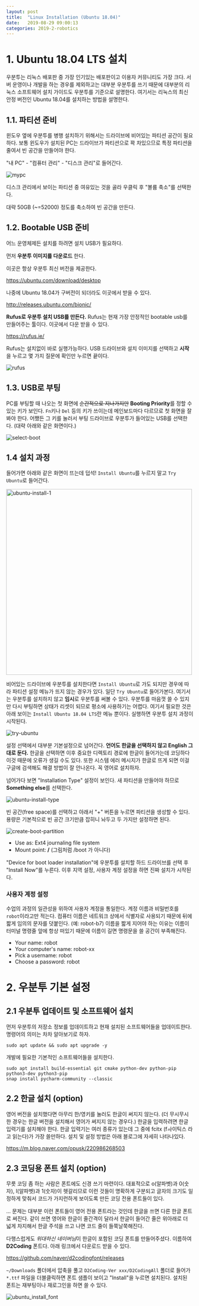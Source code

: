 ```yaml
---
layout: post
title:  "Linux Installation (Ubuntu 18.04)"
date:   2019-08-29 09:00:13
categories: 2019-2-robotics
---
```




# 1. Ubuntu 18.04 LTS 설치

우분투는 리눅스 배포판 중 가장 인기있는 배포판이고 이용자 커뮤니티도 가장 크다. 서버 운영이나 개발을 하는 경우를 제외하고는 대부분 우분투를 쓰기 때문에 대부분의 리눅스 소프트웨어 설치 가이드도 우분투를 기준으로 설명한다.  여기서는 리눅스의 최신 안정 버전인 Ubuntu 18.04를 설치하는 방법을 설명한다.



## 1.1. 파티션 준비

윈도우 옆에 우분투를 병행 설치하기 위해서는 드라이브에 비어있는 파티션 공간이 필요하다. 보통 윈도우가 설치된 PC는 드라이브가 파티션으로 꽉 차있으므로 특정 파티션을 줄여서 빈 공간을 만들어야 한다.  

"내 PC" - "컴퓨터 관리" - "디스크 관리"로 들어간다.

![mypc](../assets/robotics-linux/mypc.png)



디스크 관리에서 보이는 파티션 중 여유있는 것을 골라 우클릭 후 "볼륨 축소"를 선택한다.  

대략 50GB (~=52000) 정도를 축소하여 빈 공간을 만든다.  



## 1.2. Bootable USB 준비

어느 운영체제든 설치를 하려면 설치 USB가 필요하다.   

먼저 **우분투 이미지를 다운로드** 한다.  

이곳은 항상 우분투 최신 버전을 제공한다.   

<https://ubuntu.com/download/desktop>

나중에 Ubuntu 18.04가 구버전이 되더라도 이곳에서 받을 수 있다.  

<http://releases.ubuntu.com/bionic/>



**Rufus로 우분투 설치 USB를 만든다.** Rufus는 현재 가장 안정적인 bootable usb를 만들어주는 툴이다. 이곳에서 다운 받을 수 있다.  

<https://rufus.ie/>

Rufus는 설치없이 바로 실행가능하다. USB 드라이브와 설치 이미지를 선택하고 **시작**을 누르고 몇 가지 질문에 확인만 누르면 끝이다.

![rufus](../assets/robotics-linux/rufus.png)



## 1.3. USB로 부팅

PC를 부팅할 때 나오는 첫 화면에 ~~순간적으로 지나가지만~~ **Booting Priority**를 정할 수 있는 키가 보인다. `Fn`키나 `Del` 등의 키가 쓰이는데 메인보드마다 다르므로 첫 화면을 잘 봐야 한다. 어쨌든 그 키를 눌러서 부팅 드라이브로 우분투가 들어있는 USB를 선택한다. (대략 아래와 같은 화면이다.)

![select-boot](../assets/robotics-linux/select-booting-drive.png)



## 1.4 설치 과정

들어가면 아래와 같은 화면이 뜨는데 덥석! `Install Ubuntu`를 누르지 말고 `Try Ubuntu`로 들어간다.

<img src="../assets/robotics-linux/ubuntu-install-1.png" alt="ubuntu-install-1" width="500"/>



비어있는 드라이브에 우분투를 설치한다면 `Install Ubuntu`로 가도 되지만 경우에 따라 파티션 설정 메뉴가 뜨지 않는 경우가 있다. 일단 `Try Ubuntu`로 들어가본다. 여기서는 우분투를 설치하지 않고 **임시**로 우분투를 써볼 수 있다. 우분투를 마음껏 쓸 수 있지만 다시 부팅하면 상태가 리셋이 되므로 평소에 사용하기는 어렵다. 여기서 필요한 것은 아래 보이는 `Install Ubuntu 18.04 LTS`란 메뉴 뿐이다. 실행하면 우분투 설치 과정이 시작된다.

![try-ubuntu](../assets/robotics-linux/try-ubuntu.jpg)



설정 선택에서 대부분 기본설정으로 넘어간다. **언어도 한글을 선택하지 않고 English 그대로 둔다.** 한글을 선택하면 이후 중요한 디렉토리 경로에 한글이 들어가는데 코딩하다 이것 때문에 오류가 생길 수도 있다. 또한 시스템 에러 메시지가 한글로 뜨게 되면 이걸 구글에 검색해도 해결 방법이 잘 안나온다. 꼭 영어로 설치하자.  

넘어가다 보면 "Installation Type" 설정이 보인다. 새 파티션을 만들어야 하므로 **Something else**를 선택한다.

![ubuntu-install-type](../assets/robotics-linux/ubuntu-install-type.png)



빈 공간(free space)를 선택하고 아래서 "+" 버튼을 누르면 파티션을 생성할 수 있다. 용량은 기본적으로 빈 공간 크기만큼 잡히니 놔두고 두 가지만 설정하면 된다.

![create-boot-partition](../assets/robotics-linux/create-boot-partition.jpg)

- Use as: Ext4 journaling file system
- Mount point: **/**  (그림처럼 /boot 가 아니다)



"Device for boot loader installation"에 우분투를 설치할 하드 드라이브를 선택 후 "Install Now"를 누른다. 이후 지역 설정, 사용자 계정 설정을 하면 진짜 설치가 시작된다.  



### 사용자 계정 설정

수업의 과정의 일관성을 위하여 사용자 계정을 통일한다. 계정 이름과 비밀번호를 `robot`이라고만 적는다. 컴퓨터 이름은 네트워크 상에서 식별자로 사용되기 때문에 뒤에 짧게 임의의 문자를 덧붙인다. (예: robot-b7) 이름을 짧게 지어야 하는 이유는 이름이 터미널 명령줄 앞에 항상 떠있기 때문에 이름이 길면 명령문을 쓸 공간이 부족해진다.

- Your name: robot
- Your computer's name: robot-xx
- Pick a username: robot
- Choose a password: robot





# 2. 우분투 기본 설정



## 2.1 우분투 업데이트 및 소프트웨어 설치

먼저 우분투의 저장소 정보를 업데이트하고 현재 설치된 소프트웨어들을 업데이트한다. 명령어의 의미는 차차 알아보기로 하자.

```
sudo apt update && sudo apt upgrade -y
```

개발에 필요한 기본적인 소프트웨어들을 설치한다.

```
sudo apt install build-essential git cmake python-dev python-pip python3-dev python3-pip
snap install pycharm-community --classic
```



## 2.2 한글 설치 (option)

영어 버전을 설치했다면 아무리 한/영키를 눌러도 한글이 써지지 않는다. (더 무시무시한 경우는 한글 버전을 설치해서 영어가 써지지 않는 경우다.) 한글을 입력하려면 한글 입력기를 설치해야 한다. 한글 입력기는 여러 종류가 있는데 그 중에 fcitx (fㅘ이틱스 라고 읽는다)가 가장 쓸만하다. 설치 및 설정 방법은 아래 블로그에 자세히 나타나있다.

https://m.blog.naver.com/opusk/220986268503



## 2.3 코딩용 폰트 설치 (option)

무릇 코딩 좀 하는 사람은 폰트에도 신경 쓰기 마련이다. 대표적으로 o(알파벳)과 0(숫자), l(알파벳)과 1(숫자)이 헷갈리므로 이런 것들이 명확하게 구분되고 글자의 크기도 일정하게 맞춰서 코드가 가지런하게 보이도록 만든 코딩 전용 폰트들이 있다.  

... 문제는 대부분 이런 폰트들이 영어 전용 폰트라는 것인데 한글을 쓰면 다른 한글 폰트로 써진다. 같이 쓰면 영어와 한글이 줄간격이 달라서 한글이 들어간 줄은 위아래로 더 넓게 차지해서 한글 주석을 쓰고 나면 코드 줄이 들쭉날쭉해진다.  

다행스럽게도 *위대하신 네이버님*이 한글이 포함된 코딩 폰트를 만들어주셨다. 이름하여 **D2Coding** 폰트다. 아래 링크에서 다운로드 받을 수 있다. 

<https://github.com/naver/d2codingfont/releases>

`~/Downloads` 폴더에서 압축을 풀고 `D2Coding-Ver xxx/D2CodingAll` 폴더로 들어가 `*.ttf` 파일을 더블클릭하면 폰트 샘플이 보이고 "Install"을 누르면 설치된다. 설치된 폰트는 재부팅이나 재로그인을 하면 쓸 수 있다.

![ubuntu_install_font](../assets/robotics-linux/ubuntu_install_font.jpg)

